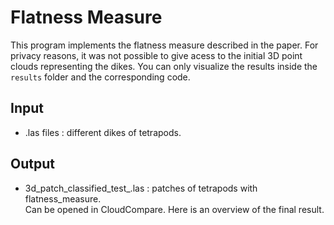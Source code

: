 # Flatness Measure

This program implements the flatness measure described in the paper.
For privacy reasons, it was not possible to give acess to the initial 3D point clouds representing the dikes. You can only visualize the results inside the `results` folder and the corresponding code.  

## Input 

- .las files : different dikes of tetrapods.

## Output 

- 3d_patch_classified_test_.las : patches of tetrapods with flatness_measure.  
Can be opened in CloudCompare. Here is an overview of the final result. 


